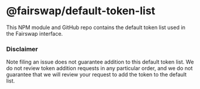 # @fairswap/default-token-list

This NPM module and GitHub repo contains the default token list used in the Fairswap interface.

### Disclaimer

Note filing an issue does not guarantee addition to this default token list.
We do not review token addition requests in any particular order, and we do not
guarantee that we will review your request to add the token to the default list.

